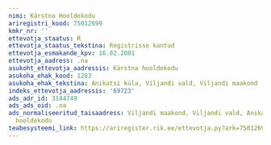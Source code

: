 ```yaml
---
nimi: Kärstna Hooldekodu
ariregistri_kood: 75012699
kmkr_nr: ''
ettevotja_staatus: R
ettevotja_staatus_tekstina: Registrisse kantud
ettevotja_esmakande_kpv: 16.02.2001
ettevotja_aadress: .na
asukoht_ettevotja_aadressis: Kärstna hooldekodu
asukoha_ehak_kood: 1283
asukoha_ehak_tekstina: Anikatsi küla, Viljandi vald, Viljandi maakond
indeks_ettevotja_aadressis: '69723'
ads_adr_id: 3144749
ads_ads_oid: .na
ads_normaliseeritud_taisaadress: Viljandi maakond, Viljandi vald, Anikatsi küla, Kärstna
  hooldekodu
teabesysteemi_link: https://ariregister.rik.ee/ettevotja.py?ark=75012699&ref=rekvisiidid
---
```

